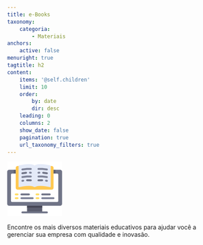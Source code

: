 ```yaml
---
title: e-Books
taxonomy:
    categoria:
        - Materiais
anchors:
    active: false
menuright: true
tagtitle: h2
content:
    items: '@self.children'
    limit: 10
    order:
        by: date
        dir: desc
    leading: 0
    columns: 2
    show_date: false
    pagination: true
    url_taxonomy_filters: true
---
```


![Logo e-Books](005-ebook.png)

Encontre os mais diversos materiais educativos para ajudar você a gerenciar sua empresa com qualidade e inovasão.